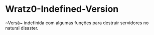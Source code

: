 # Wratz0-Indefined-Version
~Versã~ indefinida com algumas funções para destruir servidores no natural disaster. 
